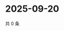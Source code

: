 # 2025-09-20

共 0 条

<!-- BEGIN ZHIHUVIDEO -->
<!-- 最后更新时间 Sat Sep 20 2025 07:10:10 GMT+0800 (China Standard Time) -->

<!-- END ZHIHUVIDEO -->
